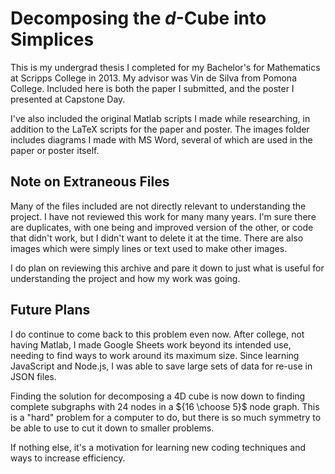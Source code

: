 # Decomposing the $d$-Cube into Simplices

This is my undergrad thesis I completed for my Bachelor's for Mathematics at Scripps College in 2013. My advisor was Vin de Silva from Pomona College. Included here is both the paper I submitted, and the poster I presented at Capstone Day.

I've also included the original Matlab scripts I made while researching, in addition to the LaTeX scripts for the paper and poster. The images folder includes diagrams I made with MS Word, several of which are used in the paper or poster itself.

## Note on Extraneous Files

Many of the files included are not directly relevant to understanding the project. I have not reviewed this work for many many years. I'm sure there are duplicates, with one being and improved version of the other, or code that didn't work, but I didn't want to delete it at the time. There are also images which were simply lines or text used to make other images.

I do plan on reviewing this archive and pare it down to just what is useful for understanding the project and how my work was going.

## Future Plans

I do continue to come back to this problem even now. After college, not having Matlab, I made Google Sheets work beyond its intended use, needing to find ways to work around its maximum size. Since learning JavaScript and Node.js, I was able to save large sets of data for re-use in JSON files.

Finding the solution for decomposing a 4D cube is now down to finding complete subgraphs with 24 nodes in a ${16 \choose 5}$ node graph. This is a "hard" problem for a computer to do, but there is so much symmetry to be able to use to cut it down to smaller problems.

If nothing else, it's a motivation for learning new coding techniques and ways to increase efficiency.

